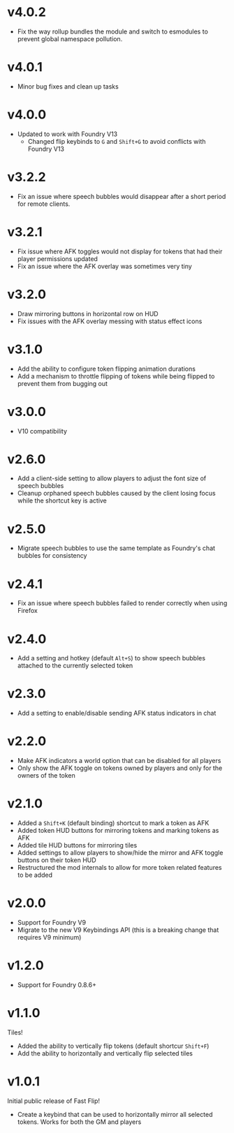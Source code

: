 # v4.0.2

- Fix the way rollup bundles the module and switch to esmodules to prevent global namespace pollution.

# v4.0.1

- Minor bug fixes and clean up tasks

# v4.0.0

- Updated to work with Foundry V13
    - Changed flip keybinds to `G` and `Shift+G` to avoid conflicts with Foundry V13

# v3.2.2

- Fix an issue where speech bubbles would disappear after a short period for remote clients.

# v3.2.1

- Fix issue where AFK toggles would not display for tokens that had their player
  permissions updated
- Fix an issue where the AFK overlay was sometimes very tiny

# v3.2.0

- Draw mirroring buttons in horizontal row on HUD
- Fix issues with the AFK overlay messing with status effect icons

# v3.1.0

- Add the ability to configure token flipping animation durations
- Add a mechanism to throttle flipping of tokens while being flipped to prevent
  them from bugging out

# v3.0.0

- V10 compatibility

# v2.6.0

- Add a client-side setting to allow players to adjust the font size of speech
  bubbles
- Cleanup orphaned speech bubbles caused by the client losing focus while the
  shortcut key is active

# v2.5.0

- Migrate speech bubbles to use the same template as Foundry's chat bubbles for
  consistency

# v2.4.1

- Fix an issue where speech bubbles failed to render correctly when using
  Firefox

# v2.4.0

- Add a setting and hotkey (default `Alt+S`) to show speech bubbles attached to
  the currently selected token

# v2.3.0

- Add a setting to enable/disable sending AFK status indicators in chat

# v2.2.0

- Make AFK indicators a world option that can be disabled for all players
- Only show the AFK toggle on tokens owned by players and only for the owners of
  the token

# v2.1.0

- Added a `Shift+K` (default binding) shortcut to mark a token as AFK
- Added token HUD buttons for mirroring tokens and marking tokens as AFK
- Added tile HUD buttons for mirroring tiles
- Added settings to allow players to show/hide the mirror and AFK toggle buttons
  on their token HUD
- Restructured the mod internals to allow for more token related features to be
  added

# v2.0.0

- Support for Foundry V9
- Migrate to the new V9 Keybindings API (this is a breaking change that requires
  V9 minimum)

# v1.2.0

- Support for Foundry 0.8.6+

# v1.1.0

Tiles!

- Added the ability to vertically flip tokens (default shortcur `Shift+F`)
- Add the ability to horizontally and vertically flip selected tiles

# v1.0.1

Initial public release of Fast Flip!

- Create a keybind that can be used to horizontally mirror all selected tokens.
  Works for both the GM and players
